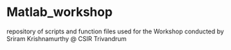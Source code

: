 # Matlab_workshop
repository of scripts and function files used for the Workshop conducted by Sriram Krishnamurthy @ CSIR Trivandrum
